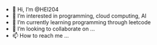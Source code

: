 - 👋 Hi, I’m @HEI204
- 👀 I’m interested in programming, cloud computing, AI 
- 🌱 I’m currently learning programming through leetcode
- 💞️ I’m looking to collaborate on ...
- 📫 How to reach me ...

<!---
HEI204/HEI204 is a ✨ special ✨ repository because its `README.md` (this file) appears on your GitHub profile.
You can click the Preview link to take a look at your changes.
--->

